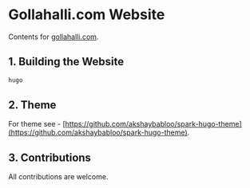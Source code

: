 # Gollahalli.com Website

Contents for [gollahalli.com](https://www.gollahalli.com).

## 1. Building the Website

```md
hugo
```

## 2. Theme

For theme see - [https://github.com/akshaybabloo/spark-hugo-theme](https://github.com/akshaybabloo/spark-hugo-theme).

## 3. Contributions

All contributions are welcome.

